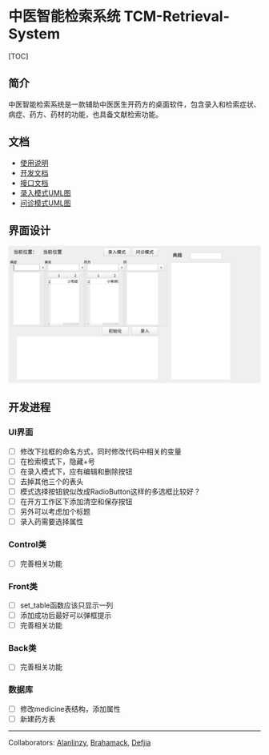 # 中医智能检索系统 TCM-Retrieval-System

[TOC]

## 简介

​	中医智能检索系统是一款辅助中医医生开药方的桌面软件，包含录入和检索症状、病症、药方、药材的功能，也具备文献检索功能。	

## 文档

- [使用说明](Document/Usage.md)
- [开发文档](Document/Dev.md)
- [接口文档](Document/API.md)
- [录入模式UML图](Document/录入活动图.pdf)
- [问诊模式UML图](Document/问诊活动图.pdf)

## 界面设计

![深度截图_Control.py_20181107190137](Backup/深度截图_Control.py_20181107190137.png)

## 开发进程

### UI界面

- [ ] 修改下拉框的命名方式，同时修改代码中相关的变量
- [ ] 在检索模式下，隐藏+号
- [ ] 在录入模式下，应有编辑和删除按钮
- [ ] 去掉其他三个的表头
- [ ] 模式选择按钮貌似改成RadioButton这样的多选框比较好？
- [ ] 在开方工作区下添加清空和保存按钮
- [ ] 另外可以考虑加个标题
- [ ] 录入药需要选择属性

### Control类

- [ ] 完善相关功能

### Front类

- [ ] set_table函数应该只显示一列
- [ ] 添加成功后最好可以弹框提示
- [ ] 完善相关功能

### Back类

- [ ] 完善相关功能

### 数据库

- [ ] 修改medicine表结构，添加属性
- [ ] 新建药方表

------

Collaborators: [Alanlinzy](https://github.com/alanlinzy), [Brahamack](https://github.com/brahamack), [Defjia](https://github.com/DefJia)